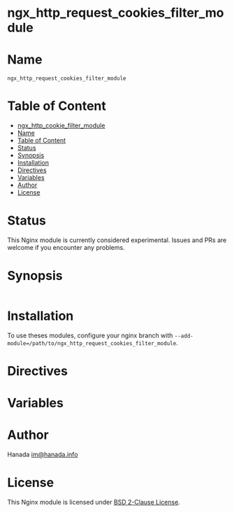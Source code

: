 # ngx_http_request_cookies_filter_module

# Name
`ngx_http_request_cookies_filter_module`

# Table of Content

- [ngx\_http\_cookie\_filter\_module](#ngx_http_request_cookies_filter_module)
- [Name](#name)
- [Table of Content](#table-of-content)
- [Status](#status)
- [Synopsis](#synopsis)
- [Installation](#installation)
- [Directives](#directives)
- [Variables](#variables)
- [Author](#author)
- [License](#license)

# Status

This Nginx module is currently considered experimental. Issues and PRs are welcome if you encounter any problems.

# Synopsis

```nginx

```

# Installation

To use theses modules, configure your nginx branch with `--add-module=/path/to/ngx_http_request_cookies_filter_module`.

# Directives


# Variables



# Author

Hanada im@hanada.info

# License

This Nginx module is licensed under [BSD 2-Clause License](LICENSE).
